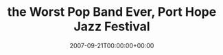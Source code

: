 ---
templateKey: event
guid: 08940286-6eab-11ea-99c5-002590d1d1b0
date: 2007-09-21T00:00:00+00:00
eventTime: '12'
title: the Worst Pop Band Ever, Port Hope Jazz Festival
artist: the Worst Pop Band Ever
city: Port Hope
venue: Port Hope Jazz Festival
group: Tim Shia
---